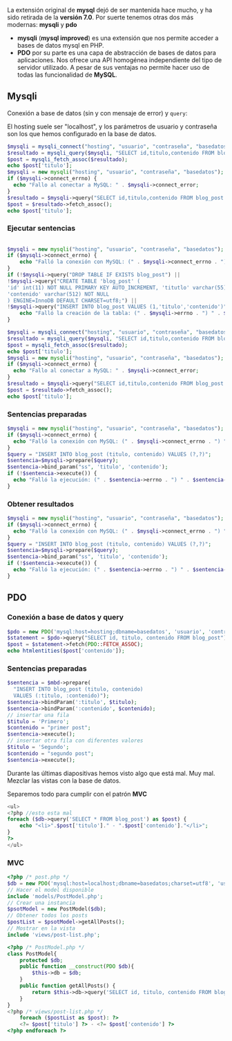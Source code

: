 La extensión original de **mysql** dejó de ser mantenida hace mucho, y ha sido retirada de la **versión 7.0**. Por suerte tenemos otras dos más modernas: **mysqli** y **pdo**

* **mysqli** (**mysql improved**) es una extensión que nos permite acceder a bases de datos mysql en PHP.
* **PDO** por su parte es una capa de abstracción de bases de datos para aplicaciones. Nos ofrece una API homogénea independiente del tipo de servidor utilizado. A pesar de sus ventajas no permite hacer uso de todas las funcionalidad de **MySQL**.

## Mysqli

Conexión a base de datos (sin y con mensaje de error) y `query`:

El hosting suele ser "localhost", y los parámetros de usuario y contraseña son los que hemos configurado en la base de datos.

```php
$mysqli = mysqli_connect("hosting", "usuario", "contraseña", "basedatos");
$resultado = mysqli_query($mysqli, "SELECT id,titulo,contenido FROM blog_post LIMIT 1"); 
$post = mysqli_fetch_assoc($resultado);
echo $post['titulo'];
$mysqli = new mysqli("hosting", "usuario", "contraseña", "basedatos"); 
if ($mysqli->connect_errno) {
  echo "Fallo al conectar a MySQL: " . $mysqli->connect_error;
}
$resultado = $mysqli->query("SELECT id,titulo,contenido FROM blog_post LIMIT 1"); 
$post = $resultado->fetch_assoc();
echo $post['titulo'];
```

### Ejecutar sentencias

```php
	
$mysqli = new mysqli("hosting", "usuario", "contraseña", "basedatos"); 
if ($mysqli->connect_errno) {
	echo "Falló la conexión con MySQL: (" . $mysqli->connect_errno . ") " . $mysqli->connect_error;
}
if (!$mysqli->query("DROP TABLE IF EXISTS blog_post") ||
!$mysqli->query("CREATE TABLE 'blog_post' (
'id' int(11) NOT NULL PRIMARY KEY AUTO_INCREMENT, 'titutlo' varchar(55) NOT NULL,
'contenido' varchar(512) NOT NULL
) ENGINE=InnoDB DEFAULT CHARSET=utf8;") ||
!$mysqli->query("INSERT INTO blog_post VALUES (1,'titulo','contenido')")) {
    echo "Falló la creación de la tabla: (" . $mysqli->errno . ") " . $mysqli->error;
}
```
```php
$mysqli = mysqli_connect("hosting", "usuario", "contraseña", "basedatos");
$resultado = mysqli_query($mysqli, "SELECT id,titulo,contenido FROM blog_post LIMIT 1"); 
$post = mysqli_fetch_assoc($resultado);
echo $post['titulo'];
$mysqli = new mysqli("hosting", "usuario", "contraseña", "basedatos"); 
if ($mysqli->connect_errno) {
  echo "Fallo al conectar a MySQL: " . $mysqli->connect_error;
}
$resultado = $mysqli->query("SELECT id,titulo,contenido FROM blog_post LIMIT 1"); 
$post = $resultado->fetch_assoc();
echo $post['titulo'];
```

### Sentencias preparadas

```php
$mysqli = new mysqli("hosting", "usuario", "contraseña", "basedatos"); 
if ($mysqli->connect_errno) {
  echo "Falló la conexión con MySQL: (" . $mysqli->connect_errno . ") " . $mysqli->connect_error; 
}
$query = "INSERT INTO blog_post (titulo, contenido) VALUES (?,?)"; 
$sentencia=$mysqli->prepare($query);
$sentencia->bind_param("ss", 'titulo', 'contenido');
if (!$sentencia->execute()) {
  echo "Falló la ejecución: (" . $sentencia->errno . ") " . $sentencia->error; 
}
```

### Obtener resultados

```php
$mysqli = new mysqli("hosting", "usuario", "contraseña", "basedatos"); 
if ($mysqli->connect_errno) {
  echo "Falló la conexión con MySQL: (" . $mysqli->connect_errno . ") " . $mysqli->connect_error; 
}
$query = "INSERT INTO blog_post (titulo, contenido) VALUES (?,?)"; 
$sentencia=$mysqli->prepare($query);
$sentencia->bind_param("ss", 'titulo', 'contenido');
if (!$sentencia->execute()) {
  echo "Falló la ejecución: (" . $sentencia->errno . ") " . $sentencia->error; 
}
```

## PDO

### Conexión a base de datos y query

```php
$pdo = new PDO('mysql:host=hosting;dbname=basedatos', 'usuario', 'contraseña'); 
$statement = $pdo->query("SELECT id, titulo, contenido FROM blog_post");
$post = $statement->fetch(PDO::FETCH_ASSOC);
echo htmlentities($post['contenido']);
```

### Sentencias preparadas

```php
$sentencia = $mbd->prepare(
  "INSERT INTO blog_post (titulo, contenido)
  VALUES (:titulo, :contenido)");
$sentencia->bindParam(':titulo', $titulo);
$sentencia->bindParam(':contenido', $contenido);
// insertar una fila
$titulo = 'Primero';
$contenido = "primer post";
$sentencia->execute();
// insertar otra fila con diferentes valores
$titulo = 'Segundo';
$contenido = "segundo post";
$sentencia->execute();
```

Durante las últimas diapositivas hemos visto algo que está mal. Muy mal. Mezclar las vistas con la base de datos.

Separemos todo para cumplir con el patrón **MVC**

```php
<ul>
<?php //esto esta mal
foreach ($db->query('SELECT * FROM blog_post') as $post) {
	echo "<li>".$post['titulo']." - ".$post['contenido']."</li>";
}
?>
</ul>
```

### MVC

```php
<?php /* post.php */
$db = new PDO('mysql:host=localhost;dbname=basedatos;charset=utf8', 'usuario', 'contraseña');
// Hacer el model disponible
include 'models/PostModel.php';
// Crear una instancia
$psotModel = new PostModel($db);
// Obtener todos los posts
$postList = $psotModel->getAllPosts(); 
// Mostrar en la vista
include 'views/post-list.php';
```

```php
<?php /* PostModel.php */ 
class PostModel{
    protected $db;
    public function __construct(PDO $db){
        $this->db = $db;
    }
	public function getAllPosts() {
  		return $this->db->query('SELECT id, titulo, contenido FROM blog_post');
  	} 
}
<?php /* views/post-list.php */ 
	foreach ($postList as $post): ?>
    <?= $post['titulo'] ?> - <?= $post['contenido'] ?>
<?php endforeach ?>
```